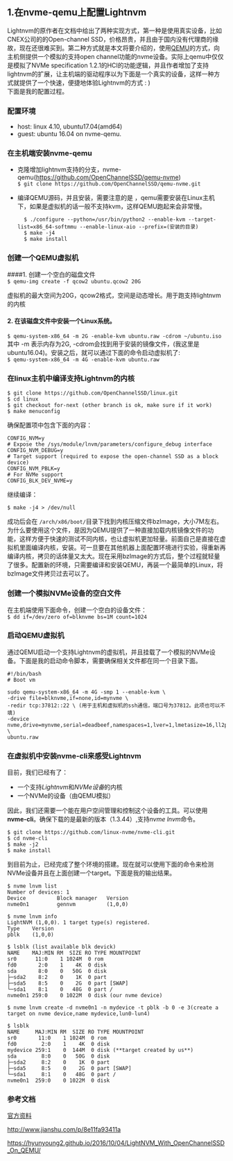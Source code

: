 ## 1.在nvme-qemu上配置Lightnvm
Lightnvm的原作者在文档中给出了两种实现方式，第一种是使用真实设备，比如CNEX公司的的Open-channel SSD，价格昂贵，并且由于国内没有代理商的缘故，现在还很难买到。第二种方式就是本文将要介绍的，使用[QEMU](www.qemu.org)的方式，向主机侧提供一个模拟的支持open channel功能的nvme设备。实际上qemu中仅仅是模拟了NVMe specification 1.2.1的HCI的功能逻辑，并且作者增加了支持lightnvm的扩展，让主机端的驱动程序以为下面是一个真实的设备，这样一种方式就提供了一个快速，便捷地体验Lightnvm的方式 : )  
下面是我的配置过程。

### 配置环境
- host: linux 4.10, ubuntu17.04(amd64) 
- guest: ubuntu 16.04 on nvme-qemu.

### 在主机端安装nvme-qemu
* 克隆增加lightnvm支持的分支，nvme-qemu(https://github.com/OpenChannelSSD/qemu-nvme)  
`$ git clone https://github.com/OpenChannelSSD/qemu-nvme.git `
* 编译QEMU源码，并且安装，需要注意的是 ，qemu需要安装在Linux主机下，如果是虚拟机的话一般不支持kvm，这样QEMU跑起来会非常慢。
	
		$ ./configure --python=/usr/bin/python2 --enable-kvm --target-list=x86_64-softmmu --enable-linux-aio --prefix=(安装的目录) 
		$ make -j4
		$ make install
### 创建一个QEMU虚拟机
####1. 创建一个空白的磁盘文件  
`$ qemu-img create -f qcow2 ubuntu.qcow2 20G`

虚拟机的最大空间为20G，qcow2格式，空间是动态增长。用于跑支持lightnvm的内核
#### 2. 在该磁盘文件中安装一个Linux系统。
`$ qemu-system-x86_64 -m 2G -enable-kvm ubuntu.raw -cdrom ~/ubuntu.iso `  
其中 -m 表示内存为2G, -cdrom会找到用于安装的镜像文件，(我这里是ubuntu16.04)。安装之后，就可以通过下面的命令启动虚拟机了:  
`$ qemu-system-x86_64 -m 4G -enable-kvm ubuntu.raw`
### 在linux主机中编译支持Lightnvm的内核
	$ git clone https://github.com/OpenChannelSSD/linux.git
	$ cd linux
	$ git checkout for-next (other branch is ok, make sure if it work)
	$ make menuconfig  
确保配置项中包含下面的内容：  

	CONFIG_NVM=y
	# Expose the /sys/module/lnvm/parameters/configure_debug interface
	CONFIG_NVM_DEBUG=y
	# Target support (required to expose the open-channel SSD as a block device)
	CONFIG_NVM_PBLK=y    
	# For NVMe support
	CONFIG_BLK_DEV_NVME=y
继续编译：  

	$ make -j4 > /dev/null 
成功后会在 `/arch/x86/boot/`目录下找到内核压缩文件bzImage，大小7M左右。为什么要使用这个文件，是因为QEMU提供了一种直接加载内核镜像文件的功能，这样方便于快速的测试不同内核，也让虚拟机更加轻量。前面自己是直接在虚拟机里面编译内核，安装。可一旦要在其他机器上面配置环境进行实验，得重新再编译内核，拷贝的话体量又太大。现在采用bzImage的方式后，整个过程就轻量了很多。配置新的环境，只需要编译和安装QEMU，再装一个最简单的Linux，将bzImage文件拷贝过去可以了。
### 创建一个模拟NVMe设备的空白文件
在主机端使用下面命令，创建一个空白的设备文件：  
`$ dd if=/dev/zero of=blknvme bs=1M count=1024`
### 启动QEMU虚拟机
通过QEMU启动一个支持Lightnvm的虚拟机，并且挂载了一个模拟的NVMe设备。下面是我的启动命令脚本，需要确保相关文件都在同一个目录下面。
	
	#!/bin/bash
	# Boot vm
	
	sudo qemu-system-x86_64 -m 4G -smp 1 --enable-kvm \
	-drive file=blknvme,if=none,id=mynvme \
	-redir tcp:37812::22 \ (用于主机和虚拟机的ssh通信，端口号为37812。此项也可以不填)
	-device nvme,drive=mynvme,serial=deadbeef,namespaces=1,lver=1,lmetasize=16,ll2pmode=0,nlbaf=5,lba_index=3,mdts=10,lnum_lun=16,lnum_pln=2,lsec_size=4096,lsecs_per_pg=4,lpgs_per_blk=512,lbbtable=bbtable.qemu,lmetadata=meta.qemu,ldebug=1 \
	ubuntu.raw

### 在虚拟机中安装nvme-cli来感受Lightnvm
目前，我们已经有了：  

- 一个支持*Lightnvm*和*NVMe设备*的内核  
- 一个NVMe的设备（由QEMU模拟）  

因此，我们还需要一个能在用户空间管理和控制这个设备的工具。可以使用**nvme-cli**。确保下载的是最新的版本（1.3.44）,支持*nvme lnvm*命令。

	$ git clone https://github.com/linux-nvme/nvme-cli.git
	$ cd nvme-cli
	$ make -j2
	$ make install
到目前为止，已经完成了整个环境的搭建。现在就可以使用下面的命令来检测NVMe设备并且在上面创建一个target。下面是我的输出结果。
	
	$ nvme lnvm list
	Number of devices: 1
	Device      	Block manager	Version
	nvme0n1     	gennvm      	(1,0,0)
	
	$ nvme lnvm info
	LightNVM (1,0,0). 1 target type(s) registered.
	Type	Version
	pblk	(1,0,0)
	
	$ lsblk (list available blk devick)
	NAME    MAJ:MIN RM  SIZE RO TYPE MOUNTPOINT
	sr0      11:0    1 1024M  0 rom  
	fd0       2:0    1    4K  0 disk 
	sda       8:0    0   50G  0 disk 
	├─sda2    8:2    0    1K  0 part 
	├─sda5    8:5    0    2G  0 part [SWAP]
	└─sda1    8:1    0   48G  0 part /
	nvme0n1 259:0    0 1022M  0 disk (our nvme device)
	
	$ nvme lnvm create -d nvme0n1 -n mydevice -t pblk -b 0 -e 3(create a target on nvme device,name mydevice,lun0-lun4)
	
	$ lsblk 
	NAME     MAJ:MIN RM  SIZE RO TYPE MOUNTPOINT
	sr0       11:0    1 1024M  0 rom  
	fd0        2:0    1    4K  0 disk 
	mydevice 259:1    0  144M  0 disk (**target created by us**)
	sda        8:0    0   50G  0 disk 
	├─sda2     8:2    0    1K  0 part 
	├─sda5     8:5    0    2G  0 part [SWAP]
	└─sda1     8:1    0   48G  0 part /
	nvme0n1  259:0    0 1022M  0 disk 

### 参考文档
[官方资料](http://openchannelssd.readthedocs.io/en/latest/gettingstarted/)

http://www.jianshu.com/p/8e11fa93411a

https://hyunyoung2.github.io/2016/10/04/LightNVM_With_OpenChannelSSD_On_QEMU/